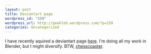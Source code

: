 ```yaml
--- 
layout: post
title: Deviantart page
wordpress_id: "159"
wordpress_url: http://geeklob.wordpress.com/?p=159
categories: Uncategorized
---
```

I have recently aquired a deviantart page <a title="Indigo747 (me)'s deviant art page" href="http://indigo747.deviantart.com/" target="_blank">here</a>. I'm doing all my work in Blender, but I might diversify. BTW, <a title="Guess" href="http://xkcd.com/chesscoaster/">chesscoaster</a>.
